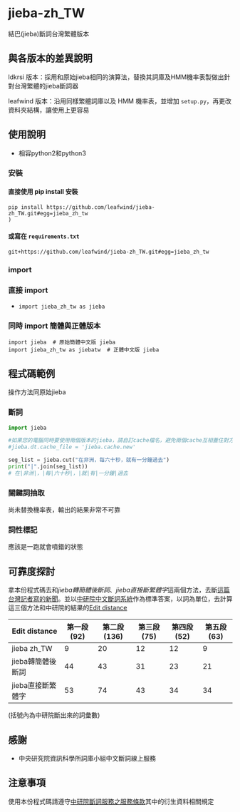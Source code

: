 # jieba-zh_TW

結巴(jieba)斷詞台灣繁體版本


## 與各版本的差異說明

ldkrsi 版本：採用和原始jieba相同的演算法，替換其詞庫及HMM機率表製做出針對台灣繁體的jieba斷詞器

leafwind 版本：沿用同樣繁體詞庫以及 HMM 機率表，並增加 `setup.py`，再更改資料夾結構，讓使用上更容易




## 使用說明

* 相容python2和python3

### 安裝

#### 直接使用 pip install 安裝

```
pip install https://github.com/leafwind/jieba-zh_TW.git#egg=jieba_zh_tw
)
```

#### 或寫在 `requirements.txt`

```
git+https://github.com/leafwind/jieba-zh_TW.git#egg=jieba_zh_tw
```

### import

### 直接 import

- `import jieba_zh_tw as jieba`

### 同時 import 簡體與正體版本

```
import jieba  # 原始簡體中文版 jieba
import jieba_zh_tw as jiebatw  # 正體中文版 jieba
```

## 程式碼範例

操作方法同原始jieba

### 斷詞

```python
import jieba

#如果您的電腦同時要使用兩個版本的jieba，請自訂cache檔名，避免兩個cache互相蓋住對方
#jieba.dt.cache_file = 'jieba.cache.new'

seg_list = jieba.cut("在非洲，每六十秒，就有一分鐘過去") 
print("|".join(seg_list))
# 在|非洲|，|每|六十秒|，|就|有|一分鐘|過去

```

### 關鍵詞抽取
尚未替換機率表，輸出的結果非常不可靠


### 詞性標記
應該是一跑就會噴錯的狀態


## 可靠度探討
拿本份程式碼去和*jieba轉簡體後斷詞*、*jieba直接斷繁體字*這兩個方法，去斷[這篇台灣記者寫的新聞](http://www.appledaily.com.tw/appledaily/article/international/20160715/37308809/)。並以[中研院中文斷詞系統](http://ckipsvr.iis.sinica.edu.tw/)作為標準答案，以詞為單位，去計算這三個方法和中研院的結果的[Edit distance](https://en.wikipedia.org/wiki/Edit_distance)


|Edit distance|第一段(92)|第二段(136)|第三段(75)|第四段(52)|第五段(63)|
|---|---|---|---|---|---|
|jieba zh_TW      |9|20|12|12|9|
|jieba轉簡體後斷詞|44|43|31|23|21|
|jieba直接斷繁體字|53|74|43|34|34|
(括號內為中研院斷出來的詞彙數)


## 感謝

* 中央研究院資訊科學所詞庫小組中文斷詞線上服務

## 注意事項

使用本份程式碼請遵守[中研院斷詞服務之服務條款](http://ckipsvr.iis.sinica.edu.tw/terms.htm)其中的衍生資料相關規定

